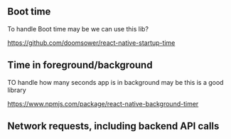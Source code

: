 ## Boot time

To handle Boot time may be we can use this lib?

https://github.com/doomsower/react-native-startup-time

## Time in foreground/background

TO handle how many seconds app is in background may be this is a good library

https://www.npmjs.com/package/react-native-background-timer

## Network requests, including backend API calls